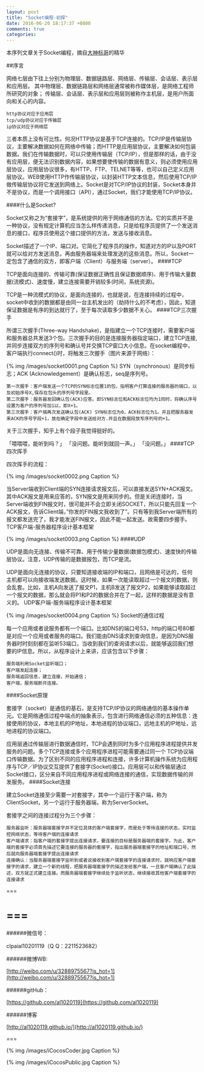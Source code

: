 ```yaml
---
layout: post
title: "Socket编程-初探"
date: 2016-06-20 18:17:37 +0800
comments: true
categories: 
---
```




本序列文章关于Socket编程，摘自[大神标哥](http://www.huangyibiao.com/)的精华


##序言

网络七层由下往上分别为物理层、数据链路层、网络层、传输层、会话层、表示层和应用层。 其中物理层、数据链路层和网络层通常被称作媒体层，是网络工程师所研究的对象； 传输层、会话层、表示层和应用层则被称作主机层，是用户所面向和关心的内容。

    http协议对应于应用层
    tcp/udp协议对应于传输层
    ip协议对应于网络层

<!--more-->

三者本质上没有可比性。何况HTTP协议是基于TCP连接的。TCP/IP是传输层协议，主要解决数据如何在网络中传输；而HTTP是应用层协议，主要解决如何包装数据。我们在传输数据时，可以只使用传输层（TCP/IP），但是那样的话，由于没有应用层，便无法识别数据内容，如果想要使传输的数据有意义，则必须使用应用层协议，应用层协议很多，有HTTP、FTP、TELNET等等，也可以自己定义应用层协议。WEB使用HTTP作传输层协议，以封装HTTP文本信息，然后使用TCP/IP做传输层协议将它发送到网络上。Socket是对TCP/IP协议的封装，Socket本身并不是协议，而是一个调用接口（API），通过Socket，我们才能使用TCP/IP协议。


####什么是Socket?

Socket又称之为“套接字”，是系统提供的用于网络通信的方法。它的实质并不是一种协议，没有规定计算机应当怎么样传递消息，只是给程序员提供了一个发送消息的接口，程序员使用这个接口提供的方法，发送与接收消息。

Socket描述了一个IP、端口对。它简化了程序员的操作，知道对方的IP以及PORT就可以给对方发送消息，再由服务器端来处理发送的这些消息。所以，Socket一定包含了通信的双方，即客户端（Client）与服务端（server）。
####TCP

TCP是面向连接的、传输可靠(保证数据正确性且保证数据顺序)、用于传输大量数据(流模式)、速度慢，建立连接需要开销较多(时间，系统资源)。

TCP是一种流模式的协议，是面向连接的，也就是说，在连接持续的过程中，socket中收到的数据都是由同一台主机发出的（劫持什么的不考虑），因此，知道保证数据是有序的到达就行了，至于每次读取多少数据不关心。
####TCP三次握手

所谓三次握手(Three-way Handshake)，是指建立一个TCP连接时，需要客户端和服务器总共发送3个包。三次握手的目的是连接服务器指定端口，建立TCP连接,并同步连接双方的序列号和确认号并交换TCP窗口大小信息。在socket编程中，客户端执行connect()时，将触发三次握手（图片来源于网络）：

{% img /images/socket0001.png Caption %} 
SYN（synchronous）是同步标志；ACK (Acknowledgement）是确认标志，seq是序列号。

    第一次握手：客户端发送一个TCP的SYN标志位置1的包，指明客户打算连接的服务器的端口，以及初始序号X,保存在包头的序列号字段里。
    第二次握手：服务器发回确认包(ACK)应答。即SYN标志位和ACK标志位均为1同时，将确认序号设置为客户的序列号加1以，即X+1。
    第三次握手：客户端再次发送确认包(ACK) SYN标志位为0，ACK标志位为1。并且把服务器发来ACK的序号字段+1，放在确定字段中发送给对方.并且在数据段放写序列号的+1。

关于三次握手，知乎上有个段子我觉得挺好的。

「喂喂喂，能听到吗？」
「没问题。能听到就回一声。」
「没问题。」
####TCP四次挥手

四次挥手的流程：


{% img /images/socket0002.png Caption %} 

当Server端收到Client端的SYN连接请求报文后，可以直接发送SYN+ACK报文。其中ACK报文是用来应答的，SYN报文是用来同步的。但是关闭连接时，当Server端收到FIN报文时，很可能并不会立即关闭SOCKET，所以只能先回复一个ACK报文，告诉Client端，”你发的FIN报文我收到了”。只有等到我Server端所有的报文都发送完了，我才能发送FIN报文，因此不能一起发送。故需要四步握手。
TCP客户端-服务器程序设计基本框架

{% img /images/socket0003.png Caption %} 
####UDP

UDP是面向无连接、传输不可靠、用于传输少量数据(数据包模式)、速度快的传输层协议。注意，UDP传输的是数据报包，而TCP是流。

UDP是面向无连接的协议，只要知道接收端的IP和端口，且网络是可达的，任何主机都可以向接收端发送数据。这时候，如果一次能读取超过一个报文的数据，则会乱套。比如，主机A向发送了报文P1，主机B发送了报文P2，如果能够读取超过一个报文的数据，那么就会将P1和P2的数据合并在了一起，这样的数据是没有意义的。
UDP客户端-服务端程序设计基本框架

{% img /images/socket0004.png Caption %} 
Socket的通信过程

每一个应用或者说服务都有一个端口。比如DNS的端口号53，http的端口号80都是对应一个应用或者服务的端口。我们能由DNS请求到查询信息，是因为DNS服务器时时刻刻都在监听53端口，当收到我们的查询请求以后，就能够返回我们想要的IP信息。所以，从程序设计上来讲，应该包含以下步骤：

    服务端利用Socket监听端口；
    客户端发起连接；
    服务端返回信息，建立连接，开始通信；
    客户端，服务端断开连接。

####Socket原理

套接字（socket）是通信的基石，是支持TCP/IP协议的网络通信的基本操作单元。它是网络通信过程中端点的抽象表示，包含进行网络通信必须的五种信息：连接使用的协议，本地主机的IP地址，本地进程的协议端口，远地主机的IP地址，远地进程的协议端口。

应用层通过传输层进行数据通信时，TCP会遇到同时为多个应用程序进程提供并发服务的问题。多个TCP连接或多个应用程序进程可能需要通过同一个 TCP协议端口传输数据。为了区别不同的应用程序进程和连接，许多计算机操作系统为应用程序与TCP／IP协议交互提供了套接字(Socket)接口。应用层可以和传输层通过Socket接口，区分来自不同应用程序进程或网络连接的通信，实现数据传输的并发服务。
####Socket连接

建立Socket连接至少需要一对套接字，其中一个运行于客户端，称为ClientSocket，另一个运行于服务器端，称为ServerSocket。

套接字之间的连接过程分为三个步骤：

    服务器监听：服务器端套接字并不定位具体的客户端套接字，而是处于等待连接的状态，实时监控网络状态，等待客户端的连接请求
    客户端请求：指客户端的套接字提出连接请求，要连接的目标是服务器端的套接字。为此，客户端的套接字必须首先描述它要连接的服务器的套接字，指出服务器端套接字的地址和端口号，然后就向服务器端套接字提出连接请求
    连接确认：当服务器端套接字监听到或者说接收到客户端套接字的连接请求时，就响应客户端套接字的请求，建立一个新的线程，把服务器端套接字的描述发给客户端，一旦客户端确认了此描述，双方就正式建立连接。而服务器端套接字继续处于监听状态，继续接收其他客户端套接字的连接请求

===






===
===


######微信号：
	
clpaial10201119（Q Q：2211523682）
    
######微博WB:

[http://weibo.com/u/3288975567?is_hot=1](http://weibo.com/u/3288975567?is_hot=1)

######gitHub：


[https://github.com/al1020119](https://github.com/al1020119)
	
######博客

[http://al1020119.github.io/](http://al1020119.github.io/)

===

{% img /images/iCocosCoder.jpg Caption %}  

{% img /images/iCocosPublic.jpg Caption %}  